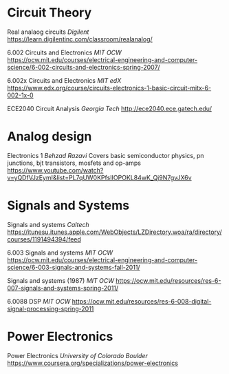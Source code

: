 # Circuit Theory #

Real analaog circuits
_Digilent_ 
https://learn.digilentinc.com/classroom/realanalog/

6.002 Circuits and Electronics
_MIT OCW_
https://ocw.mit.edu/courses/electrical-engineering-and-computer-science/6-002-circuits-and-electronics-spring-2007/

6.002x Circuits and Electronics
_MIT edX_
https://www.edx.org/course/circuits-electronics-1-basic-circuit-mitx-6-002-1x-0

ECE2040 Circuit Analysis
_Georgia Tech_
http://ece2040.ece.gatech.edu/


# Analog design #

Electronics 1
_Behzad Razavi_
Covers basic semiconductor physics, pn junctions, bjt transistors, mosfets and op-amps
https://www.youtube.com/watch?v=yQDfVJzEymI&list=PL7qUW0KPfsIIOPOKL84wK_Qj9N7gvJX6v

# Signals and Systems #
Signals and systems
_Caltech_
https://itunesu.itunes.apple.com/WebObjects/LZDirectory.woa/ra/directory/courses/1191494394/feed

6.003 Signals and systems
_MIT OCW_
https://ocw.mit.edu/courses/electrical-engineering-and-computer-science/6-003-signals-and-systems-fall-2011/

Signals and systems (1987)
_MIT OCW_
https://ocw.mit.edu/resources/res-6-007-signals-and-systems-spring-2011/

6.0088 DSP
_MIT OCW_
https://ocw.mit.edu/resources/res-6-008-digital-signal-processing-spring-2011

# Power Electronics #
Power Electronics
_University of Colorado Boulder_
https://www.coursera.org/specializations/power-electronics

